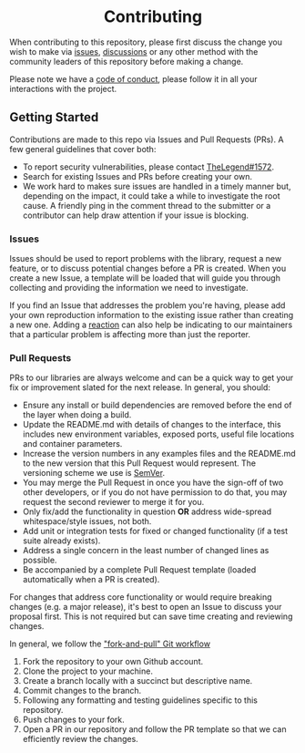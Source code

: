 <h1 align="center">Contributing</h1>

When contributing to this repository, please first discuss the change you wish to make via 
[issues](https://github.com/TheLegenDev/Nub-Bot/issues), [discussions](https://github.com/TheLegenDev/Nub-Bot/discussions)
or any other method with the community leaders of this repository before making a change.

Please note we have a [code of conduct](https://github.com/TheLegenDev/Nub-Bot/blob/main/CODE_OF_CONDUCT.md), 
please follow it in all your interactions with the project.

## Getting Started

Contributions are made to this repo via Issues and Pull Requests (PRs). A few general guidelines that cover both:

- To report security vulnerabilities, please contact [TheLegend#1572](https://discord.com/users/816250247616659489).
- Search for existing Issues and PRs before creating your own.
- We work hard to makes sure issues are handled in a timely manner but, depending on the impact, it could take a while to investigate the root cause.
  A friendly ping in the comment thread to the submitter or a contributor can help draw attention if your issue is blocking.

### Issues

Issues should be used to report problems with the library, request a new feature, or to discuss potential changes before a PR is created. When you create a new Issue, a template will be loaded that will guide you through collecting and providing the information we need to investigate.

If you find an Issue that addresses the problem you're having, please add your own reproduction information to the existing issue rather than creating a new one. Adding a [reaction](https://github.blog/2016-03-10-add-reactions-to-pull-requests-issues-and-comments/) can also help be indicating to our maintainers that a particular problem is affecting more than just the reporter.

### Pull Requests

PRs to our libraries are always welcome and can be a quick way to get your fix or improvement slated for the next release. In general, you should:

- Ensure any install or build dependencies are removed before the end of the layer when doing a build.
- Update the README.md with details of changes to the interface, this includes new environment 
  variables, exposed ports, useful file locations and container parameters.
- Increase the version numbers in any examples files and the README.md to the new version that this
  Pull Request would represent. The versioning scheme we use is [SemVer](http://semver.org/).
- You may merge the Pull Request in once you have the sign-off of two other developers, or if you
  do not have permission to do that, you may request the second reviewer to merge it for you.
- Only fix/add the functionality in question **OR** address wide-spread whitespace/style issues, not both.
- Add unit or integration tests for fixed or changed functionality (if a test suite already exists).
- Address a single concern in the least number of changed lines as possible.
- Be accompanied by a complete Pull Request template (loaded automatically when a PR is created).

For changes that address core functionality or would require breaking changes (e.g. a major release), it's best to open an Issue to discuss your proposal first. This is not required but can save time creating and reviewing changes.

In general, we follow the ["fork-and-pull" Git workflow](https://github.com/susam/gitpr)

1. Fork the repository to your own Github account.
2. Clone the project to your machine.
3. Create a branch locally with a succinct but descriptive name.
4. Commit changes to the branch.
5. Following any formatting and testing guidelines specific to this repository.
6. Push changes to your fork.
7. Open a PR in our repository and follow the PR template so that we can efficiently review the changes.

